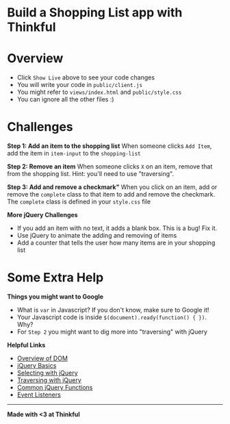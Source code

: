 Build a Shopping List app with Thinkful
=========================

Overview
==========
- Click `Show Live` above to see your code changes
- You will write your code in `public/client.js`
- You might refer to `views/index.html` and `public/style.css`
- You can ignore all the other files :)

Challenges
==========

**Step 1: Add an item to the shopping list**
When someone clicks `Add Item`, add the item in `item-input` to the `shopping-list`

**Step 2: Remove an item**
When someone clicks `X` on an item, remove that from the shopping list. Hint: you'll need to use "traversing".

**Step 3: Add and remove a checkmark"**
When you click on an item, add or remove the `complete` class to that item to add and remove the checkmark. The `complete` class is defined in your `style.css` file

**More jQuery Challenges**
- If you add an item with no text, it adds a blank box. This is a bug! Fix it.
- Use jQuery to animate the adding and removing of items
- Add a counter that tells the user how many items are in your shopping list

Some Extra Help
==========
**Things you might want to Google**
- What is `var` in Javascript? If you don't know, make sure to Google it!
- Your Javascript code is inside `$(document).ready(function() { })`. Why? 
- For `Step 2` you might want to dig more into "traversing" with jQuery

**Helpful Links**
- [Overview of DOM](http://eloquentjavascript.net/13_dom.html)
- [jQuery Basics](http://blog.teamtreehouse.com/beginners-guide-to-jquery)
- [Selecting with jQuery](https://www.w3schools.com/jquery/jquery_selectors.asp)
- [Traversing with jQuery](https://code.tutsplus.com/tutorials/10-really-helpful-traversing-functions-in-jquery--net-6619)
- [Common jQuery Functions](https://www.w3schools.com/jquery/jquery_ref_html.asp)
- [Event Listeners](http://jqfundamentals.com/chapter/events)

-------------------

**Made with <3 at Thinkful**
